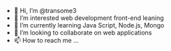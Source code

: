 - 👋 Hi, I’m @transome3
- 👀 I’m interested web development front-end leaning
- 🌱 I’m currently learning Java Script, Node.js, Mongo
- 💞️ I’m looking to collaborate on web applications
- 📫 How to reach me ...

<!---
transome3/transome3 is a ✨ special ✨ repository because its `README.md` (this file) appears on your GitHub profile.
You can click the Preview link to take a look at your changes.
--->
